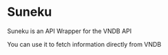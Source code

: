 # Suneku
Suneku is an API Wrapper for the VNDB API

You can use it to fetch information directly from VNDB
